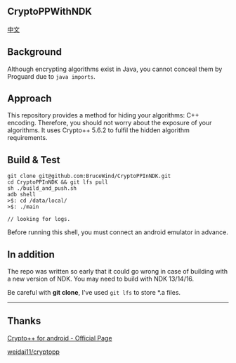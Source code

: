 ## CryptoPPWithNDK
[中文](https://github.com/BruceWind/CryptoPPInNDK/blob/master/README_zh.md)

## Background
Although encrypting algorithms exist in Java, you cannot conceal them by Proguard due to `java imports`.

## Approach
This repository provides a method for hiding your algorithms: C++ encoding. Therefore, you should not worry about the exposure of your algorithms. It uses Crypto++ 5.6.2 to fulfil the hidden algorithm requirements.


## Build & Test
```
git clone git@github.com:BruceWind/CryptoPPInNDK.git
cd CryptoPPInNDK && git lfs pull
sh ./build_and_push.sh
adb shell
>$: cd /data/local/
>$: ./main

// looking for logs.
```
Before running this shell, you must connect an android emulator in advance. 

## In addition
The repo was written so early that it could go wrong in case of building with a new version of NDK.
You may need to build with NDK 13/14/16.

Be careful with **git clone**, I've used `git lfs` to store *.a files.

-------
## Thanks

[Crypto++ for android - Official Page](https://www.cryptopp.com/wiki/Android_(Command_Line)#setenv-android.sh)

[weidai11/cryptopp](https://github.com/weidai11/cryptopp)
